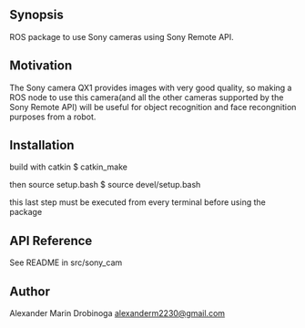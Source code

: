 ## Synopsis

ROS package to use Sony cameras using Sony Remote API.

## Motivation

The Sony camera QX1 provides images with very good quality, so making a ROS node to use this camera(and all the other cameras supported by the Sony Remote API) will be useful for object recognition and face recongnition purposes from a robot.

## Installation

build with catkin
$ catkin_make

then source setup.bash
$ source devel/setup.bash

this last step must be executed from every terminal before using the package

## API Reference

See README in src/sony_cam

## Author 
Alexander Marin Drobinoga alexanderm2230@gmail.com

